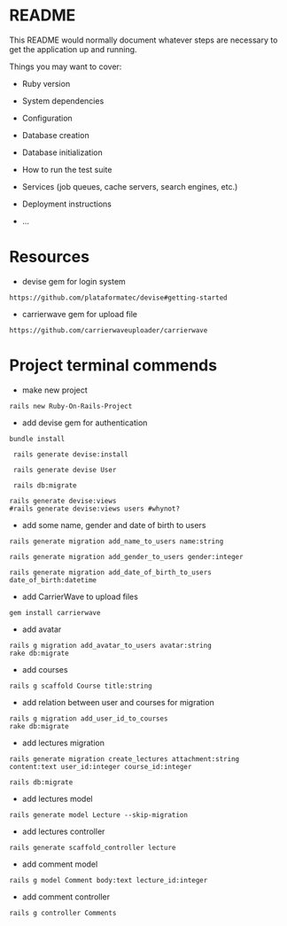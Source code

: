 # README

This README would normally document whatever steps are necessary to get the
application up and running.

Things you may want to cover:

* Ruby version

* System dependencies

* Configuration

* Database creation

* Database initialization

* How to run the test suite

* Services (job queues, cache servers, search engines, etc.)

* Deployment instructions

* ...


# Resources

* devise gem for login system
```
https://github.com/plataformatec/devise#getting-started
```
* carrierwave gem for upload file
```
https://github.com/carrierwaveuploader/carrierwave
```


# Project terminal commends 

* make new project

```
rails new Ruby-On-Rails-Project
``` 

* add devise gem for authentication
```
bundle install
```
```
 rails generate devise:install
```
```
 rails generate devise User
```
```
 rails db:migrate
```
```
rails generate devise:views
#rails generate devise:views users #whynot?
```
* add some name, gender and date of birth to users
```
rails generate migration add_name_to_users name:string
```
```
rails generate migration add_gender_to_users gender:integer
```
```
rails generate migration add_date_of_birth_to_users date_of_birth:datetime
```
* add CarrierWave  to upload files
```
gem install carrierwave
```
* add avatar
```
rails g migration add_avatar_to_users avatar:string
rake db:migrate
```
* add courses
```
rails g scaffold Course title:string
```
* add relation between user and courses for migration
```
rails g migration add_user_id_to_courses
rake db:migrate
```
* add lectures migration
```
rails generate migration create_lectures attachment:string content:text user_id:integer course_id:integer

rails db:migrate

```
* add lectures model
```
rails generate model Lecture --skip-migration
```
* add lectures controller
```
rails generate scaffold_controller lecture
```
* add comment model
```
rails g model Comment body:text lecture_id:integer

```
* add comment controller
```
rails g controller Comments

```

